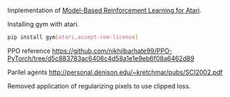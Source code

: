 Implementation of [Model-Based Reinforcement Learning for Atari](https://arxiv.org/abs/1903.00374).

Installing gym with atari.

```bash
pip install gym[atari,accept-rom-license]
```


PPO reference https://github.com/nikhilbarhate99/PPO-PyTorch/tree/d5c883783ac6406c4d58a1e1e9eb6f08a6462d89

Parllel agents http://personal.denison.edu/~kretchmar/pubs/SCI2002.pdf 


Removed application of regularizing pixels to use clipped loss. 